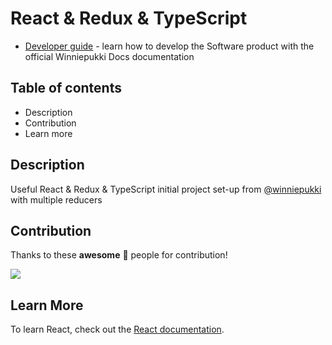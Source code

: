 # React & Redux & TypeScript

- [Developer guide](https://docs.cream.camp/) - learn how to develop the Software product with the official Winniepukki Docs documentation

## Table of contents
- Description
- Contribution
- Learn more

## Description
Useful React & Redux & TypeScript initial project set-up from [@winniepukki](https://github.com/winniepukki) with multiple reducers

## Contribution
Thanks to these **awesome** 🖤 people for contribution!

<a href="https://github.com/creamcamp/ts-react-redux/graphs/contributors">
  <img src="https://contrib.rocks/image?repo=creamcamp/ts-react-redux" />
</a>

## Learn More
To learn React, check out the [React documentation](https://reactjs.org/).
